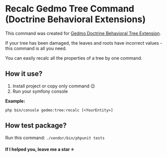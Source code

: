 # Recalc Gedmo Tree Command (Doctrine Behavioral Extensions)

This command was created for [Gedmo Doctrine Behavioral Tree Extension](https://github.com/Atlantic18/DoctrineExtensions).

If your tree has been damaged, the leaves and roots have incorrect values - this command is all you need.

You can easily recalc all the properties of a tree by one command.

## How it use?

1. Install project or copy only command 😉
1. Run your symfony console

**Example:**

```
php bin/console gedmo:tree:recalc [<YourEntity>]
```

## How test package?

Run this command: ``./vendor/bin/phpunit tests``

#### If I helped you, leave me a star ⭐
